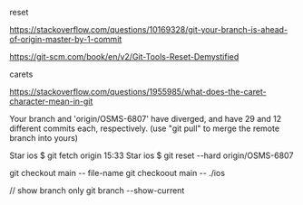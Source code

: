 reset

https://stackoverflow.com/questions/10169328/git-your-branch-is-ahead-of-origin-master-by-1-commit

https://git-scm.com/book/en/v2/Git-Tools-Reset-Demystified

carets

https://stackoverflow.com/questions/1955985/what-does-the-caret-character-mean-in-git


Your branch and 'origin/OSMS-6807' have diverged,
and have 29 and 12 different commits each, respectively.
  (use "git pull" to merge the remote branch into yours)

Star ios $ git fetch origin                                                                                                                                  15:33
Star ios $ git reset --hard origin/OSMS-6807


git checkout main -- file-name
git checkoout main -- ./ios

// show branch only
git branch  --show-current
